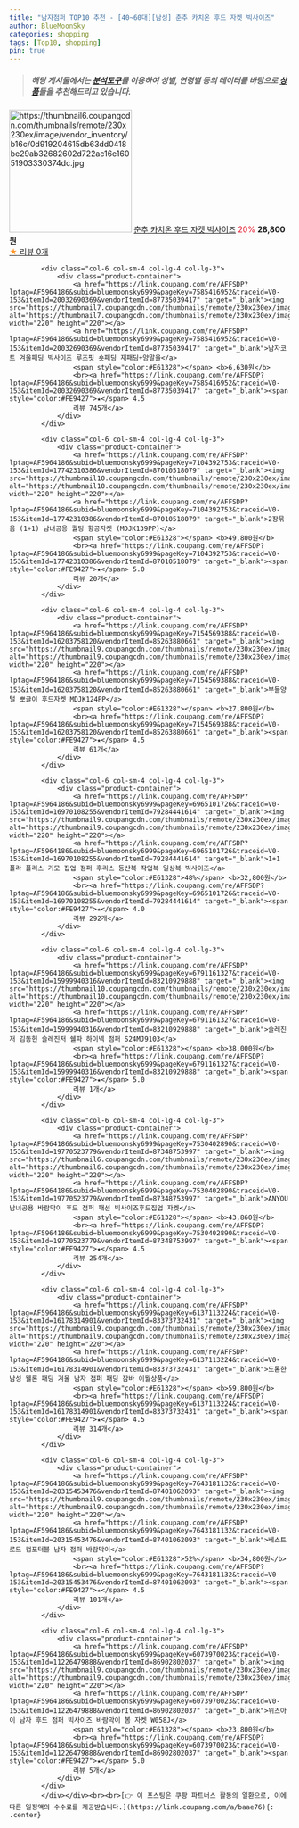 ```yaml
---
title: "남자점퍼 TOP10 추천 - [40~60대][남성] 춘추 카치온 후드 자켓 빅사이즈"
author: BlueMoonSky
categories: shopping
tags: [Top10, shopping]
pin: true
---
```


> ##### 해당 게시물에서는 [**분석도구**](https://itemscout.io/)를 이용하여 **성별**, **연령별** 등의 데이터를 바탕으로 [**상품**](https://link.coupang.com/a/baae76)들을 추천해드리고 있습니다.
<div class="container"><div class="row">
            <div class="col-6 col-sm-4 col-lg-4 col-lg-3">
                <div class="product-container">
                    <a href="https://link.coupang.com/re/AFFSDP?lptag=AF5964186&subid=bluemoonsky6999&pageKey=6406692036&traceid=V0-153&itemId=13721203370&vendorItemId=84832800824" target="_blank"><img src="https://thumbnail6.coupangcdn.com/thumbnails/remote/230x230ex/image/vendor_inventory/b16c/0d919204615db63dd0418be29ab32682602d722ac16e16051903330374dc.jpg" alt="https://thumbnail6.coupangcdn.com/thumbnails/remote/230x230ex/image/vendor_inventory/b16c/0d919204615db63dd0418be29ab32682602d722ac16e16051903330374dc.jpg" width="220" height="220"></a>
                    <a href="https://link.coupang.com/re/AFFSDP?lptag=AF5964186&subid=bluemoonsky6999&pageKey=6406692036&traceid=V0-153&itemId=13721203370&vendorItemId=84832800824" target="_blank">춘추 카치온 후드 자켓 빅사이즈</a>
                    <span style="color:#E61328">20%</span> <b>28,800원</b>
                    <br><a href="https://link.coupang.com/re/AFFSDP?lptag=AF5964186&subid=bluemoonsky6999&pageKey=6406692036&traceid=V0-153&itemId=13721203370&vendorItemId=84832800824" target="_blank"><span style="color:#FE9427">★</span> 
                    리뷰 0개</a>
                </div>
            </div>
            
            <div class="col-6 col-sm-4 col-lg-4 col-lg-3">
                <div class="product-container">
                    <a href="https://link.coupang.com/re/AFFSDP?lptag=AF5964186&subid=bluemoonsky6999&pageKey=7585416952&traceid=V0-153&itemId=20032690369&vendorItemId=87735039417" target="_blank"><img src="https://thumbnail7.coupangcdn.com/thumbnails/remote/230x230ex/image/vendor_inventory/274b/25363bc5594fd1020237a5e2a14b61796aa1137801f720fa58962a76d1b0.jpg" alt="https://thumbnail7.coupangcdn.com/thumbnails/remote/230x230ex/image/vendor_inventory/274b/25363bc5594fd1020237a5e2a14b61796aa1137801f720fa58962a76d1b0.jpg" width="220" height="220"></a>
                    <a href="https://link.coupang.com/re/AFFSDP?lptag=AF5964186&subid=bluemoonsky6999&pageKey=7585416952&traceid=V0-153&itemId=20032690369&vendorItemId=87735039417" target="_blank">남자코트 겨울패딩 빅사이즈 루즈핏 숏패딩 재패딩+양말을</a>
                    <span style="color:#E61328"></span> <b>6,630원</b>
                    <br><a href="https://link.coupang.com/re/AFFSDP?lptag=AF5964186&subid=bluemoonsky6999&pageKey=7585416952&traceid=V0-153&itemId=20032690369&vendorItemId=87735039417" target="_blank"><span style="color:#FE9427">★</span> 4.5
                    리뷰 745개</a>
                </div>
            </div>
            
            <div class="col-6 col-sm-4 col-lg-4 col-lg-3">
                <div class="product-container">
                    <a href="https://link.coupang.com/re/AFFSDP?lptag=AF5964186&subid=bluemoonsky6999&pageKey=7104392753&traceid=V0-153&itemId=17742310386&vendorItemId=87010518079" target="_blank"><img src="https://thumbnail10.coupangcdn.com/thumbnails/remote/230x230ex/image/vendor_inventory/7333/8dad2a46f412437330f2ecb4cb3ae838cd5f138677d87e78b5c0fd401d87.jpg" alt="https://thumbnail10.coupangcdn.com/thumbnails/remote/230x230ex/image/vendor_inventory/7333/8dad2a46f412437330f2ecb4cb3ae838cd5f138677d87e78b5c0fd401d87.jpg" width="220" height="220"></a>
                    <a href="https://link.coupang.com/re/AFFSDP?lptag=AF5964186&subid=bluemoonsky6999&pageKey=7104392753&traceid=V0-153&itemId=17742310386&vendorItemId=87010518079" target="_blank">2장묶음 (1+1) 남녀공용 퀄팅 항공자켓 (MDJK139PP)</a>
                    <span style="color:#E61328"></span> <b>49,800원</b>
                    <br><a href="https://link.coupang.com/re/AFFSDP?lptag=AF5964186&subid=bluemoonsky6999&pageKey=7104392753&traceid=V0-153&itemId=17742310386&vendorItemId=87010518079" target="_blank"><span style="color:#FE9427">★</span> 5.0
                    리뷰 20개</a>
                </div>
            </div>
            
            <div class="col-6 col-sm-4 col-lg-4 col-lg-3">
                <div class="product-container">
                    <a href="https://link.coupang.com/re/AFFSDP?lptag=AF5964186&subid=bluemoonsky6999&pageKey=7154569388&traceid=V0-153&itemId=16203758120&vendorItemId=85263880661" target="_blank"><img src="https://thumbnail9.coupangcdn.com/thumbnails/remote/230x230ex/image/vendor_inventory/79fe/6cbdf3fcd44c7017744cfbfb928ae30053ef0004e42dbe19b053635517fc.jpg" alt="https://thumbnail9.coupangcdn.com/thumbnails/remote/230x230ex/image/vendor_inventory/79fe/6cbdf3fcd44c7017744cfbfb928ae30053ef0004e42dbe19b053635517fc.jpg" width="220" height="220"></a>
                    <a href="https://link.coupang.com/re/AFFSDP?lptag=AF5964186&subid=bluemoonsky6999&pageKey=7154569388&traceid=V0-153&itemId=16203758120&vendorItemId=85263880661" target="_blank">부들양털 뽀글이 후드자켓 MDJK124PP</a>
                    <span style="color:#E61328"></span> <b>27,800원</b>
                    <br><a href="https://link.coupang.com/re/AFFSDP?lptag=AF5964186&subid=bluemoonsky6999&pageKey=7154569388&traceid=V0-153&itemId=16203758120&vendorItemId=85263880661" target="_blank"><span style="color:#FE9427">★</span> 4.5
                    리뷰 61개</a>
                </div>
            </div>
            
            <div class="col-6 col-sm-4 col-lg-4 col-lg-3">
                <div class="product-container">
                    <a href="https://link.coupang.com/re/AFFSDP?lptag=AF5964186&subid=bluemoonsky6999&pageKey=6965101726&traceid=V0-153&itemId=16970108255&vendorItemId=79284441614" target="_blank"><img src="https://thumbnail9.coupangcdn.com/thumbnails/remote/230x230ex/image/vendor_inventory/f3ce/37ad2b5263f1297a9e4867e8b004583cecf15cdd212c72e09611c69890de.jpg" alt="https://thumbnail9.coupangcdn.com/thumbnails/remote/230x230ex/image/vendor_inventory/f3ce/37ad2b5263f1297a9e4867e8b004583cecf15cdd212c72e09611c69890de.jpg" width="220" height="220"></a>
                    <a href="https://link.coupang.com/re/AFFSDP?lptag=AF5964186&subid=bluemoonsky6999&pageKey=6965101726&traceid=V0-153&itemId=16970108255&vendorItemId=79284441614" target="_blank">1+1 폴라 플리스 기모 집업 점퍼 후리스 등산복 작업복 일상복 빅사이즈</a>
                    <span style="color:#E61328">48%</span> <b>32,800원</b>
                    <br><a href="https://link.coupang.com/re/AFFSDP?lptag=AF5964186&subid=bluemoonsky6999&pageKey=6965101726&traceid=V0-153&itemId=16970108255&vendorItemId=79284441614" target="_blank"><span style="color:#FE9427">★</span> 4.0
                    리뷰 292개</a>
                </div>
            </div>
            
            <div class="col-6 col-sm-4 col-lg-4 col-lg-3">
                <div class="product-container">
                    <a href="https://link.coupang.com/re/AFFSDP?lptag=AF5964186&subid=bluemoonsky6999&pageKey=6791161327&traceid=V0-153&itemId=15999940316&vendorItemId=83210929888" target="_blank"><img src="https://thumbnail10.coupangcdn.com/thumbnails/remote/230x230ex/image/vendor_inventory/db67/aeeae061701ff5d7c466cd64619d017c10ffc60d76a44a648950783eb9f9.jpg" alt="https://thumbnail10.coupangcdn.com/thumbnails/remote/230x230ex/image/vendor_inventory/db67/aeeae061701ff5d7c466cd64619d017c10ffc60d76a44a648950783eb9f9.jpg" width="220" height="220"></a>
                    <a href="https://link.coupang.com/re/AFFSDP?lptag=AF5964186&subid=bluemoonsky6999&pageKey=6791161327&traceid=V0-153&itemId=15999940316&vendorItemId=83210929888" target="_blank">슬레진저 김동현 슬레진저 쉘파 하이넥 점퍼 S24MJ9103</a>
                    <span style="color:#E61328"></span> <b>38,000원</b>
                    <br><a href="https://link.coupang.com/re/AFFSDP?lptag=AF5964186&subid=bluemoonsky6999&pageKey=6791161327&traceid=V0-153&itemId=15999940316&vendorItemId=83210929888" target="_blank"><span style="color:#FE9427">★</span> 5.0
                    리뷰 1개</a>
                </div>
            </div>
            
            <div class="col-6 col-sm-4 col-lg-4 col-lg-3">
                <div class="product-container">
                    <a href="https://link.coupang.com/re/AFFSDP?lptag=AF5964186&subid=bluemoonsky6999&pageKey=7530402890&traceid=V0-153&itemId=19770523779&vendorItemId=87348753997" target="_blank"><img src="https://thumbnail6.coupangcdn.com/thumbnails/remote/230x230ex/image/vendor_inventory/011f/dc6a4e75cb582a345f738965a044b4e75fe1ba9719180ca0afe2df0c0044.jpg" alt="https://thumbnail6.coupangcdn.com/thumbnails/remote/230x230ex/image/vendor_inventory/011f/dc6a4e75cb582a345f738965a044b4e75fe1ba9719180ca0afe2df0c0044.jpg" width="220" height="220"></a>
                    <a href="https://link.coupang.com/re/AFFSDP?lptag=AF5964186&subid=bluemoonsky6999&pageKey=7530402890&traceid=V0-153&itemId=19770523779&vendorItemId=87348753997" target="_blank">ANYOU 남녀공용 바람막이 후드 점퍼 패션 빅사이즈후드집업 자켓</a>
                    <span style="color:#E61328"></span> <b>43,860원</b>
                    <br><a href="https://link.coupang.com/re/AFFSDP?lptag=AF5964186&subid=bluemoonsky6999&pageKey=7530402890&traceid=V0-153&itemId=19770523779&vendorItemId=87348753997" target="_blank"><span style="color:#FE9427">★</span> 4.5
                    리뷰 254개</a>
                </div>
            </div>
            
            <div class="col-6 col-sm-4 col-lg-4 col-lg-3">
                <div class="product-container">
                    <a href="https://link.coupang.com/re/AFFSDP?lptag=AF5964186&subid=bluemoonsky6999&pageKey=6137113224&traceid=V0-153&itemId=16178314901&vendorItemId=83373732431" target="_blank"><img src="https://thumbnail9.coupangcdn.com/thumbnails/remote/230x230ex/image/vendor_inventory/cdf0/9446844e9de89881792064f4548b0fa6efe6278a5b58b30bab3a0657985c.jpg" alt="https://thumbnail9.coupangcdn.com/thumbnails/remote/230x230ex/image/vendor_inventory/cdf0/9446844e9de89881792064f4548b0fa6efe6278a5b58b30bab3a0657985c.jpg" width="220" height="220"></a>
                    <a href="https://link.coupang.com/re/AFFSDP?lptag=AF5964186&subid=bluemoonsky6999&pageKey=6137113224&traceid=V0-153&itemId=16178314901&vendorItemId=83373732431" target="_blank">도톰한 남성 웰론 패딩 겨울 남자 점퍼 패딩 잠바 이월상품</a>
                    <span style="color:#E61328"></span> <b>59,800원</b>
                    <br><a href="https://link.coupang.com/re/AFFSDP?lptag=AF5964186&subid=bluemoonsky6999&pageKey=6137113224&traceid=V0-153&itemId=16178314901&vendorItemId=83373732431" target="_blank"><span style="color:#FE9427">★</span> 4.5
                    리뷰 314개</a>
                </div>
            </div>
            
            <div class="col-6 col-sm-4 col-lg-4 col-lg-3">
                <div class="product-container">
                    <a href="https://link.coupang.com/re/AFFSDP?lptag=AF5964186&subid=bluemoonsky6999&pageKey=7643181132&traceid=V0-153&itemId=20315453476&vendorItemId=87401062093" target="_blank"><img src="https://thumbnail9.coupangcdn.com/thumbnails/remote/230x230ex/image/vendor_inventory/01d9/142340bd56c783d86d070da153866970e182b45f111758d4c32748bd544a.jpg" alt="https://thumbnail9.coupangcdn.com/thumbnails/remote/230x230ex/image/vendor_inventory/01d9/142340bd56c783d86d070da153866970e182b45f111758d4c32748bd544a.jpg" width="220" height="220"></a>
                    <a href="https://link.coupang.com/re/AFFSDP?lptag=AF5964186&subid=bluemoonsky6999&pageKey=7643181132&traceid=V0-153&itemId=20315453476&vendorItemId=87401062093" target="_blank">베스트로드 컴포터블 남자 점퍼 바람막이</a>
                    <span style="color:#E61328">52%</span> <b>34,800원</b>
                    <br><a href="https://link.coupang.com/re/AFFSDP?lptag=AF5964186&subid=bluemoonsky6999&pageKey=7643181132&traceid=V0-153&itemId=20315453476&vendorItemId=87401062093" target="_blank"><span style="color:#FE9427">★</span> 4.5
                    리뷰 101개</a>
                </div>
            </div>
            
            <div class="col-6 col-sm-4 col-lg-4 col-lg-3">
                <div class="product-container">
                    <a href="https://link.coupang.com/re/AFFSDP?lptag=AF5964186&subid=bluemoonsky6999&pageKey=6073970023&traceid=V0-153&itemId=11226479888&vendorItemId=86902802037" target="_blank"><img src="https://thumbnail9.coupangcdn.com/thumbnails/remote/230x230ex/image/vendor_inventory/516b/88870373e3a2e282ed9c73f13b9e0eca108c2f04ea940f95abf4462d9c1b.jpg" alt="https://thumbnail9.coupangcdn.com/thumbnails/remote/230x230ex/image/vendor_inventory/516b/88870373e3a2e282ed9c73f13b9e0eca108c2f04ea940f95abf4462d9c1b.jpg" width="220" height="220"></a>
                    <a href="https://link.coupang.com/re/AFFSDP?lptag=AF5964186&subid=bluemoonsky6999&pageKey=6073970023&traceid=V0-153&itemId=11226479888&vendorItemId=86902802037" target="_blank">위즈아이 남자 후드 점퍼 빅사이즈 바람막이 봄 자켓 W058J</a>
                    <span style="color:#E61328"></span> <b>23,800원</b>
                    <br><a href="https://link.coupang.com/re/AFFSDP?lptag=AF5964186&subid=bluemoonsky6999&pageKey=6073970023&traceid=V0-153&itemId=11226479888&vendorItemId=86902802037" target="_blank"><span style="color:#FE9427">★</span> 5.0
                    리뷰 5개</a>
                </div>
            </div>
            </div></div><br><br>[👉 이 포스팅은 쿠팡 파트너스 활동의 일환으로, 이에 따른 일정액의 수수료를 제공받습니다.](https://link.coupang.com/a/baae76){: .center}